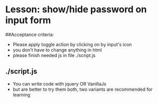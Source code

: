 # Lesson: show/hide password on input form

##Acceptance criteria:
- Please apply toggle action by clicking on by input's icon
- you don't have to change anything in html
- please finish needed js in file ./script.js

## ./script.js
- You can write code with jquery OR VanillaJs
- but are better to try them both, two variants are recommended for learning
